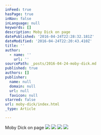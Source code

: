 ```yaml
---
inFeed: true
hasPage: true
inNav: false
inLanguage: null
keywords: []
description: Moby Dick on page
datePublished: '2016-04-24T22:28:32.181Z'
dateModified: '2016-04-24T22:20:43.410Z'
title: ''
author:
  - name: ''
    url: ''
sourcePath: _posts/2016-04-24-moby-dick.md
published: true
authors: []
publisher:
  name: null
  domain: null
  url: null
  favicon: null
starred: false
url: moby-dick/index.html
_type: Article

---
```

Moby Dick on page
![](https://the-grid-user-content.s3-us-west-2.amazonaws.com/f3cabc69-3d4d-4be0-bc41-c7c80ea6ab30.jpg)
![](https://the-grid-user-content.s3-us-west-2.amazonaws.com/eb9f6179-ab64-44c1-a63c-f63af581491d.jpg)
![](https://s3-us-west-2.amazonaws.com/the-grid-img/p/3168c53ac9f71b7fbcdcc1ef6827a52b06c831a6.jpg)
![](https://s3-us-west-2.amazonaws.com/the-grid-img/p/45412342fc77bfdd0a0954df92a81b5e2e01271c.jpg)
